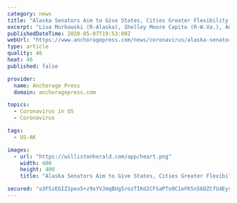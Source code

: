 ```yaml
---
category: news
title: "Alaska Senators Aim to Give States, Cities Greater Flexibility with COVID-19 Relief Funds"
excerpt: "Lisa Murkowski (R-Alaska), Shelley Moore Capito (R-W.Va.), Angus King (I-Maine), and Kevin Cramer (R-N.D.) have introduced the Coronavirus Relief Fund Flexibility Act,"
publishedDateTime: 2020-05-07T19:53:00Z
webUrl: "https://www.anchoragepress.com/news/coronavirus/alaska-senators-aim-to-give-states-cities-greater-flexibility-with-covid-19-relief-funds/article_181324be-9089-11ea-a470-279ede7843a5.html"
type: article
quality: 46
heat: 46
published: false

provider:
  name: Anchorage Press
  domain: anchoragepress.com

topics:
  - Coronavirus in US
  - Coronavirus

tags:
  - US-AK

images:
  - url: "https://willistonherald.com/app/heart.png"
    width: 400
    height: 400
    title: "Alaska Senators Aim to Give States, Cities Greater Flexibility with COVID-19 Relief Funds"

secured: "o3F5zEGIZ1peo5+z9xYVJmqBUg5rozTIKd2CFSaPTo9C1eFK5n56DZCfU4EyyPTt3kB1vHv/el4PgcWjxS1fz8v9Y9xUefCm3V0XuAc09CFdvJqn5cAgPrsTNt1hDkJFwi1Qk83kFA2DtEUxerj1DZi50R38jzrf/h07eMInoMoKJkgoQ6mR2Lpb/hRNqchN+DiJh1ry6cyeAHxoOr5tJuFslXN0G/Zkf1QvvUA7v8L3lxNV3V/jzPqc84oUfFbm+/FXPhEuERvU0kODyyi1N65wjTi0zAImMl6OlF/OHufLA40WNEmaxkbTRXrtdr+A2hdOXMXYO/Oe0VbLkPQBDFdI7BOpMJ5jytDMFIVCqyrk6WniqaDlAEEj2gQgURAbWzoRWpYAoTfy4tqdGp7tMhX6suZwNOULofBtl7HSse7aeiTdCPQMIchRzy4EOJwRehuquuOkReC4utu5kGOzr/nZuUgicXVy9XK09WS95/o=;paO6p2AKEZA82CWeIJIA2w=="
---
```


